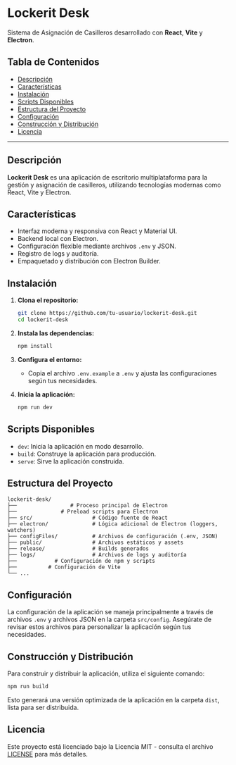 # Lockerit Desk

Sistema de Asignación de Casilleros desarrollado con **React**, **Vite** y **Electron**.

## Tabla de Contenidos

- [Descripción](#descripción)
- [Características](#características)
- [Instalación](#instalación)
- [Scripts Disponibles](#scripts-disponibles)
- [Estructura del Proyecto](#estructura-del-proyecto)
- [Configuración](#configuración)
- [Construcción y Distribución](#construcción-y-distribución)
- [Licencia](#licencia)

---

## Descripción

**Lockerit Desk** es una aplicación de escritorio multiplataforma para la gestión y asignación de casilleros, utilizando tecnologías modernas como React, Vite y Electron.

## Características

- Interfaz moderna y responsiva con React y Material UI.
- Backend local con Electron.
- Configuración flexible mediante archivos `.env` y JSON.
- Registro de logs y auditoría.
- Empaquetado y distribución con Electron Builder.

## Instalación

1. **Clona el repositorio:**
   ```sh
   git clone https://github.com/tu-usuario/lockerit-desk.git
   cd lockerit-desk
   ```
2. **Instala las dependencias:**
   ```sh
   npm install
   ```
3. **Configura el entorno:**
   - Copia el archivo `.env.example` a `.env` y ajusta las configuraciones según tus necesidades.

4. **Inicia la aplicación:**
   ```sh
   npm run dev
   ```

## Scripts Disponibles

- `dev`: Inicia la aplicación en modo desarrollo.
- `build`: Construye la aplicación para producción.
- `serve`: Sirve la aplicación construida.

## Estructura del Proyecto

```plaintext
lockerit-desk/
├──                 # Proceso principal de Electron
├──              # Preload scripts para Electron
├── src/                   # Código fuente de React
├── electron/              # Lógica adicional de Electron (loggers, watchers)
├── configFiles/           # Archivos de configuración (.env, JSON)
├── public/                # Archivos estáticos y assets
├── release/               # Builds generados
├── logs/                  # Archivos de logs y auditoría
├──            # Configuración de npm y scripts
├──          # Configuración de Vite
└── ...
```

## Configuración

La configuración de la aplicación se maneja principalmente a través de archivos `.env` y archivos JSON en la carpeta `src/config`. Asegúrate de revisar estos archivos para personalizar la aplicación según tus necesidades.

## Construcción y Distribución

Para construir y distribuir la aplicación, utiliza el siguiente comando:

```sh
npm run build
```

Esto generará una versión optimizada de la aplicación en la carpeta `dist`, lista para ser distribuida.

## Licencia

Este proyecto está licenciado bajo la Licencia MIT - consulta el archivo [LICENSE](LICENSE) para más detalles.